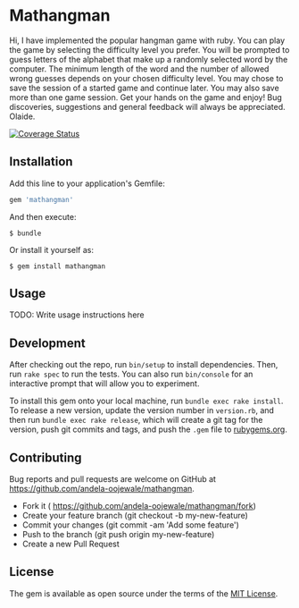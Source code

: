 # Mathangman

Hi,
I have implemented the popular hangman game with ruby. You can play the game by selecting the difficulty level you prefer.
You will be prompted to guess letters of the alphabet that make up a randomly selected word by the computer. The minimum length of the word and the number of allowed wrong guesses depends on your chosen difficulty level. You may chose to save the session of a started game and continue later. You may also save more than one game session.
Get your hands on the game and enjoy! Bug discoveries, suggestions and general feedback will always be appreciated.
Olaide.

[![Coverage Status](https://coveralls.io/repos/andela-oojewale/mathangman/badge.svg?branch=master&service=github)](https://coveralls.io/github/andela-oojewale/mathangman?branch=master)

## Installation

Add this line to your application's Gemfile:

```ruby
gem 'mathangman'
```

And then execute:

    $ bundle

Or install it yourself as:

    $ gem install mathangman

## Usage

TODO: Write usage instructions here

## Development

After checking out the repo, run `bin/setup` to install dependencies. Then, run `rake spec` to run the tests. You can also run `bin/console` for an interactive prompt that will allow you to experiment.

To install this gem onto your local machine, run `bundle exec rake install`. To release a new version, update the version number in `version.rb`, and then run `bundle exec rake release`, which will create a git tag for the version, push git commits and tags, and push the `.gem` file to [rubygems.org](https://rubygems.org).

## Contributing

Bug reports and pull requests are welcome on GitHub at https://github.com/andela-oojewale/mathangman.

* Fork it ( https://github.com/andela-oojewale/mathangman/fork)
* Create your feature branch (git checkout -b my-new-feature)
* Commit your changes (git commit -am 'Add some feature')
* Push to the branch (git push origin my-new-feature)
* Create a new Pull Request


## License

The gem is available as open source under the terms of the [MIT License](http://opensource.org/licenses/MIT).

